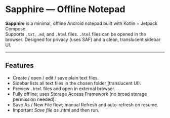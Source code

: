 # Sapphire — Offline Notepad

**Sapphire** is a minimal, offline Android notepad built with Kotlin + Jetpack Compose.  
Supports `.txt`, `.md`, and `.html` files. `.html` files can be opened in the browser. Designed for privacy (uses SAF) and a clean, translucent sidebar UI.

---

## Features
- Create / open / edit / save plain text files.
- Sidebar lists all text files in the chosen folder (translucent UI).
- Preview `.html` files and open in external browser.
- Fully offline; uses Storage Access Framework (no broad storage permission needed).
- Save As / New File flow; manual Refresh and auto-refresh on resume.
- Important *Save file as .html* and then run.
